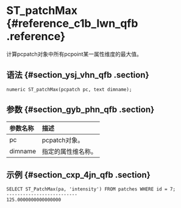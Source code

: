 # ST\_patchMax {#reference_c1b_lwn_qfb .reference}

计算pcpatch对象中所有pcpoint某一属性维度的最大值。

## 语法 {#section_ysj_vhn_qfb .section}

```
numeric ST_patchMax(pcpatch pc, text dimname);
```

## 参数 {#section_gyb_phn_qfb .section}

|参数名称|描述|
|:---|:-|
|pc|pcpatch对象。|
|dimname|指定的属性维名称。|

## 示例 {#section_cxp_4jn_qfb .section}

```
SELECT ST_PatchMax(pa, 'intensity') FROM patches WHERE id = 7;
--------------------------
125.0000000000000000
```

